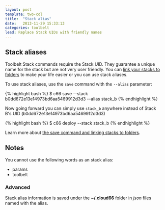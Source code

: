 ```yaml
---
layout: post
template: two-col
title:  "Stack alias"
date:   2013-11-29 15:33:13
categories: toolbelt
lead: Replace Stack UIDs with friendly names
---
```


## Stack aliases
Toolbelt Stack commands require the Stack UID. They guarantee a unique name for the stack but are not very user friendly. You can [link your stacks to folders](/toolbelt/stack-links.html) to make your life easier or you can use stack aliases.

To use stack aliases, use the `save` command with the `--alias` parameter:

{% highlight bash %}
$ c66 save --stack b0dd672e13e14973bd6aa5469912d3d3 --alias stack_b
{% endhighlight %}

Now going forward you can simply use `stack_b` anywhere instead of Stack B's UID (b0dd672e13e14973bd6aa5469912d3d3)

{% highlight bash %}
$ c66 deploy --stack stack_b
{% endhighlight %}

Learn more about [the save command and linking stacks to folders](/toolbelt/stack-links.html).

## Notes
You cannot use the following words as an stack alias:

* params
* toolbelt

<div class="notice">
	<h3>Advanced</h3>
	<p>Stack alias information is saved under the <b>~/.cloud66</b> folder in <i>json</i> files named with the alias.</p>
</div>
